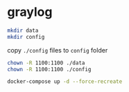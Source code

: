 # graylog

```bash
mkdir data
mkdir config
```

copy `./config` files to `config` folder

```bash
chown -R 1100:1100 ./data
chown -R 1100:1100 ./config
```

```bash
docker-compose up -d --force-recreate
```
